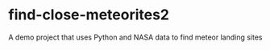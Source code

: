 # find-close-meteorites2
A demo project that uses Python and NASA data to find meteor landing sites
